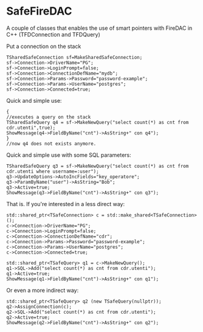 # SafeFireDAC
A couple of classes that enables the use of smart pointers with FireDAC in C++ (TFDConnection and TFDQuery) 

Put a connection on the stack

	TSharedSafeConnection sf=MakeSharedSafeConnection;
	sf->Connection->DriverName="PG";
	sf->Connection->LoginPrompt=false;
	sf->Connection->ConnectionDefName="mydb";
	sf->Connection->Params->Password="password-example";
	sf->Connection->Params->UserName="postgres";
	sf->Connection->Connected=true;

Quick and simple use:

	{
	//executes a query on the stack
	TSharedSafeQuery q4 = sf->MakeNewQuery("select count(*) as cnt from cdr.utenti",true);
	ShowMessage(q4->FieldByName("cnt")->AsString+" con q4");
	}
	//now q4 does not exists anymore.

Quick and simple use with some SQL parameters:

	TSharedSafeQuery q3 = sf->MakeNewQuery("select count(*) as cnt from cdr.utenti where username=:user");
	q3->UpdateOptions->AutoIncFields="key_operatore";
	q3->ParamByName("user")->AsString="Bob";
	q3->Active=true;
	ShowMessage(q3->FieldByName("cnt")->AsString+" con q3");

That is. 
If you're interested in a less direct way:

	std::shared_ptr<TSafeConnection> c = std::make_shared<TSafeConnection>();
	c->Connection->DriverName="PG";
	c->Connection->LoginPrompt=false;
	c->Connection->ConnectionDefName="cdr";
	c->Connection->Params->Password="password-example";
	c->Connection->Params->UserName="postgres";
	c->Connection->Connected=true;

	std::shared_ptr<TSafeQuery> q1 = c->MakeNewQuery();
	q1->SQL->Add("select count(*) as cnt from cdr.utenti");
	q1->Active=true;
	ShowMessage(q1->FieldByName("cnt")->AsString+" con q1");


Or even a more indirect way:

	std::shared_ptr<TSafeQuery> q2 (new TSafeQuery(nullptr));
	q2->AssignConnection(c);
	q2->SQL->Add("select count(*) as cnt from cdr.utenti");
	q2->Active=true;
	ShowMessage(q2->FieldByName("cnt")->AsString+" con q2");

